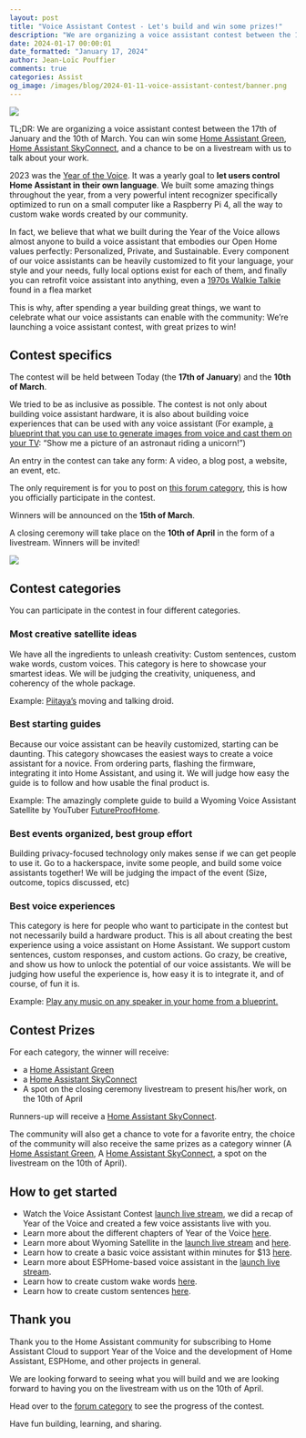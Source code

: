 ```yaml
---
layout: post
title: "Voice Assistant Contest - Let's build and win some prizes!"
description: "We are organizing a voice assistant contest between the 17th of January and the 10th of March. You can win some Home Assistant Green, some Home Assistant SkyConnect, and a chance to be on a livestream with us to talk about your creation."
date: 2024-01-17 00:00:01
date_formatted: "January 17, 2024"
author: Jean-Loïc Pouffier
comments: true
categories: Assist
og_image: /images/blog/2024-01-11-voice-assistant-contest/banner.png
---
```


<p><img src='/images/blog/2024-01-11-voice-assistant-contest/banner.png' class='no-shadow' /></p>

TL;DR: We are organizing a voice assistant contest between the 17th of January and the 10th of March. You can win some [Home Assistant Green](/green/), [Home Assistant SkyConnect](/skyconnect/), and a chance to be on a livestream with us to talk about your work.

<lite-youtube videoid="99lGuB4J-4o" videotitle="Voice Assistant Contest"></lite-youtube>

2023 was the [Year of the Voice](/blog/2022/12/20/year-of-voice/). It was a yearly goal to **let users control Home Assistant in their own language**.
We built some amazing things throughout the year, from a very powerful intent recognizer specifically optimized to run on a small computer like a Raspberry Pi 4, all the way to custom wake words created by our community.

In fact, we believe that what we built during the Year of the Voice allows almost anyone to build a voice assistant that embodies our Open Home values perfectly: Personalized, Private, and Sustainable.
Every component of our voice assistants can be heavily customized to fit your language, your style and your needs, fully local options exist for each of them, and finally you can retrofit voice assistant into anything, even a [1970s Walkie Talkie](https://www.youtube.com/shorts/HqYbhk6vq9E) found in a flea market

This is why, after spending a year building great things, we want to celebrate what our voice assistants can enable with the community: We’re launching a voice assistant contest, with great prizes to win!

## Contest specifics

The contest will be held between Today (the **17th of January**) and the **10th of March**.

We tried to be as inclusive as possible. The contest is not only about building voice assistant hardware, it is also about building voice experiences that can be used with any voice assistant (For example, [a blueprint that you can use to generate images from voice and cast them on your TV](https://my.home-assistant.io/redirect/blueprint_import?blueprint_url=https%3A%2F%2Fwww.home-assistant.io%2Fblueprints%2Fblog%2F2023-08%2Fcast_dall_e.yaml): “Show me a picture of an astronaut riding a unicorn!”)

An entry in the contest can take any form: A video, a blog post, a website, an event, etc.

The only requirement is for you to post on [this forum category](https://community.home-assistant.io/c/voice-assistant-contest/60), this is how you officially participate in the contest.

Winners will be announced on the **15th of March**.

A closing ceremony will take place on the **10th of April** in the form of a livestream. Winners will be invited!

<p><img src='/images/blog/2024-01-11-voice-assistant-contest/contest_timeline.png' class='no-shadow' /></p>

## Contest categories

You can participate in the contest in four different categories.

### Most creative satellite ideas

We have all the ingredients to unleash creativity: Custom sentences, custom wake words, custom voices. This category is here to showcase your smartest ideas.
We will be judging the creativity, uniqueness, and coherency of the whole package.

Example: [Piitaya’s](https://github.com/piitaya) moving and talking droid.

<lite-youtube videoid="vQ7Hmeume9g" videotitle="Wake word demonstration on ESPHome-based 3D printed droid in Home Assistant | Year of the Voice"></lite-youtube>

### Best starting guides

Because our voice assistant can be heavily customized, starting can be daunting. This category showcases the easiest ways to create a voice assistant for a novice. From ordering parts, flashing the firmware, integrating it into Home Assistant, and using it.
We will judge how easy the guide is to follow and how usable the final product is.

Example: The amazingly complete guide to build a Wyoming Voice Assistant Satellite by YouTuber [FutureProofHome](https://www.youtube.com/@FutureProofHomes).

<lite-youtube videoid="eTKgc0YDCwE" videotitle="Build the Wyoming Voice Satellite With ChatGPT and a Raspberry Pi To Replace Alexa & Google FOREVER!"></lite-youtube>

### Best events organized, best group effort

Building privacy-focused technology only makes sense if we can get people to use it. Go to a hackerspace, invite some people, and build some voice assistants together!
We will be judging the impact of the event (Size, outcome, topics discussed, etc)

### Best voice experiences

This category is here for people who want to participate in the contest but not necessarily build a hardware product. This is all about creating the best experience using a voice assistant on Home Assistant.
We support custom sentences, custom responses, and custom actions.
Go crazy, be creative, and show us how to unlock the potential of our voice assistants.
We will be judging how useful the experience is, how easy it is to integrate it, and of course, of fun it is.

Example: [Play any music on any speaker in your home from a blueprint.](https://blog.jlpouffier.fr/chatgpt-powered-music-search-engine-on-a-local-voice-assistant/)

## Contest Prizes

For each category, the winner will receive:

- a [Home Assistant Green](https://www.home-assistant.io/green/)
- a [Home Assistant SkyConnect](https://www.home-assistant.io/skyconnect/)
- A spot on the closing ceremony livestream to present his/her work, on the 10th of April

Runners-up will receive a [Home Assistant SkyConnect](https://www.home-assistant.io/skyconnect/).

The community will also get a chance to vote for a favorite entry, the choice of the community will also receive the same prizes as a category winner (A [Home Assistant Green](https://www.home-assistant.io/green/), A [Home Assistant SkyConnect](https://www.home-assistant.io/skyconnect/), a spot on the livestream on the 10th of April).

## How to get started

- Watch the Voice Assistant Contest [launch live stream](https://www.youtube.com/watch?v=99lGuB4J-4o&ab_channel=HomeAssistant), we did a recap of Year of the Voice and created a few voice assistants live with you.
- Learn more about the different chapters of Year of the Voice [here](https://www.home-assistant.io/blog/2022/12/20/year-of-voice/).
- Learn more about Wyoming Satellite in the [launch live stream](https://www.youtube.com/watch?v=99lGuB4J-4o&ab_channel=HomeAssistant) and [here](https://github.com/rhasspy/wyoming-satellite).
- Learn how to create a basic voice assistant within minutes for $13 [here](https://www.home-assistant.io/voice_control/thirteen-usd-voice-remote/).
- Learn more about ESPHome-based voice assistant in the [launch live stream](https://www.youtube.com/watch?v=99lGuB4J-4o&ab_channel=HomeAssistant).
- Learn how to create custom wake words [here](https://www.home-assistant.io/voice_control/create_wake_word/).
- Learn how to create custom sentences [here](https://www.home-assistant.io/voice_control/custom_sentences/).

## Thank you

Thank you to the Home Assistant community for subscribing to Home Assistant Cloud to support Year of the Voice and the development of Home Assistant, ESPHome, and other projects in general.

We are looking forward to seeing what you will build and we are looking forward to having you on the livestream with us on the 10th of April.

Head over to the [forum category](https://community.home-assistant.io/c/voice-assistant-contest/60) to see the progress of the contest.

Have fun building, learning, and sharing.
